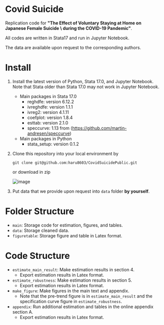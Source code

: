 # Covid Suicide
Replication code for **"The Effect of Voluntary Staying at Home on Japanese Female Suicide \\ during the COVID-19 Pandemic"**. 

All codes are written in Stata17 and run in Jupyter Notebook. 

The data are available upon request to the corresponding authors.

# Install

1. Install the latest version of Python, Stata 17.0, and Jupyter Notebook. Note that Stata older than Stata 17.0 may not work in  Jupyter Notebook.
    - Main packages in Stata 17.0
        - reghdfe: version 6.12.2
        - ivreghdfe: version 1.1.1
        - ivreg2: version 4.1.11
        - coefplot: version 1.8.4
        - esttab: version 2.1.0
        - speccurve: 1.13 from (<a href="url">https://github.com/martin-andresen/speccurve</a>)
    - Main packages in Python
        - stata_setup: version 0.1.2
       
2. Clone this repository into your local environment by 

    ```git clone git@github.com:haru8603/CovidSuicidePublic.git```
    
   or download in zip
   
    ![image](https://user-images.githubusercontent.com/38587774/204181995-4ee83d06-7825-45e6-8340-4fb9c49e702c.png)

3. Put data that we provide upon request into ```data``` folder  **by yourself**.

# Folder Structure
- ```main```: Storage code for estimation, figures, and tables.
- ```data```: Storage cleaned data.
- ```figuretable```: Storage figure and table in Latex format.

# Code Structure
- ```estimate_main_result```: Make estimation results in section 4. 
  - Export estimation results in Latex format.
- ```estimate_robustness```: Make estimation results in section 5. 
  - Export estimation results in Latex format.
- ```make_figure```: Make figures in the main text and appendix.
  - Note that the pre-trend figure is in ```estimate_main_result``` and the specification curve figure in ```estimate_robustness```. 
- ```appendix```: Run additional estimation and tables in the online appendix section A. 
  - Export estimation results in Latex format.


